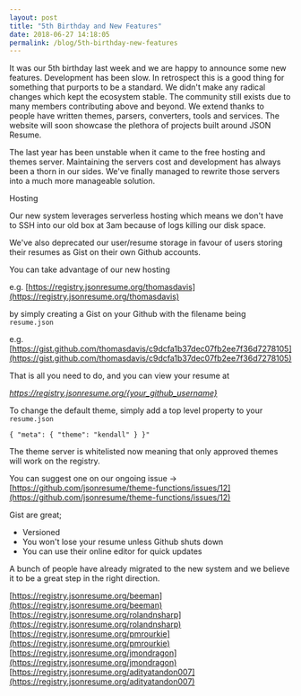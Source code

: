 ```yaml
---
layout: post
title: "5th Birthday and New Features"
date: 2018-06-27 14:18:05
permalink: /blog/5th-birthday-new-features
---
```


It was our 5th birthday last week and we are happy to announce some new features. Development has been slow. In retrospect this is a good thing for something that purports to be a standard. We didn't make any radical changes which kept the ecosystem stable. The community still exists due to many members contributing above and beyond. We extend thanks to people have written themes, parsers, converters, tools and services. The website will soon showcase the plethora of projects built around JSON Resume.

The last year has been unstable when it came to the free hosting and themes server. Maintaining the servers cost and development has always been a thorn in our sides. We've finally managed to rewrite those servers into a much more manageable solution.

Hosting

Our new system leverages serverless hosting which means we don't have to SSH into our old box at 3am because of logs killing our disk space.

We've also deprecated our user/resume storage in favour of users storing their resumes as Gist on their own Github accounts.

You can take advantage of our new hosting

e.g. [https://registry.jsonresume.org/thomasdavis](https://registry.jsonresume.org/thomasdavis)

by simply creating a Gist on your Github with the filename being `resume.json`

e.g. [https://gist.github.com/thomasdavis/c9dcfa1b37dec07fb2ee7f36d7278105](https://gist.github.com/thomasdavis/c9dcfa1b37dec07fb2ee7f36d7278105)

That is all you need to do, and you can view your resume at

_https://registry.jsonresume.org/{your_github_username}_

To change the default theme, simply add a top level property to your `resume.json`

`{ "meta": { "theme": "kendall" } }"`

The theme server is whitelisted now meaning that only approved themes will work on the registry.

You can suggest one on our ongoing issue -> [https://github.com/jsonresume/theme-functions/issues/12](https://github.com/jsonresume/theme-functions/issues/12)

Gist are great;

- Versioned
- You won't lose your resume unless Github shuts down
- You can use their online editor for quick updates

A bunch of people have already migrated to the new system and we believe it to be a great step in the right direction.

[https://registry.jsonresume.org/beeman](https://registry.jsonresume.org/beeman)
[https://registry.jsonresume.org/rolandnsharp](https://registry.jsonresume.org/rolandnsharp)
[https://registry.jsonresume.org/pmrourkie](https://registry.jsonresume.org/pmrourkie)
[https://registry.jsonresume.org/jmondragon](https://registry.jsonresume.org/jmondragon)
[https://registry.jsonresume.org/adityatandon007](https://registry.jsonresume.org/adityatandon007)

